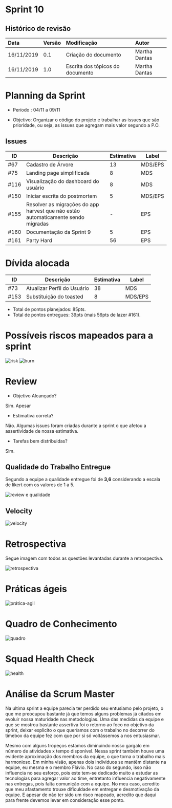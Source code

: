 # Sprint 10

## Histórico de revisão
| Data   | Versão | Modificação  | Autor  |
| :- | :- | :- | :- |
| 16/11/2019 | 0.1 | Criação do documento | Martha Dantas |
| 16/11/2019 | 1.0 | Escrita dos tópicos do documento | Martha Dantas |

# Planning da Sprint 

- Período : 04/11 a 09/11

- Objetivo: Organizar o código do projeto e trabalhar as issues que são prioridade, ou seja, as issues que agregam  mais valor segundo a P.O.

## Issues

| ID | Descrição | Estimativa | Label |
| ---|-----------|------------|-------|
| #67 | Cadastro de Árvore | 13 | MDS/EPS |
| #75 | Landing page simplificada | 8 | MDS |
| #116 | Visualização do dashboard do usuário | 8 | MDS|
| #150 | Iniciar escrita do postmortem | 5 | MDS/EPS |
| #155 | Resolver as migrações do app harvest que não estão automaticamente sendo migradas | - | EPS |
| #160 | Documentação da Sprint 9 | 5 | EPS |
| #161 | Party Hard | 56 | EPS |


# Dívida alocada

ID | Descrição | Estimativa | Label|
---|-----------|------------|-------|
| #73 | Atualizar Perfil do Usuário | 38 | MDS |
| #153 | Substituição do toasted | 8 | MDS/EPS |

 - Total de pontos planejados: 85pts.
 - Total de pontos entregues: 39pts (mais 56pts de lazer #161).

 # Possíveis riscos mapeados para a sprint

![risk](../img/gerenciamento/risk10.png)
![burn](../img/gerenciamento/burn10.png)

# Review

-  Objetivo Alcançado?

Sim. Apesar

- Estimativa correta? 

 Não. Algumas issues foram criadas durante a sprint o que afetou a assertividade de nossa estimativa.

- Tarefas bem distribuidas? 

 Sim.


## Qualidade do Trabalho Entregue

Segundo a equipe a qualidade entregue foi de **3,6** considerando a escala de likert com os valores de 1 a 5.

![review e qualidade](../img/gerenciamento/review10.png)

## Velocity

![velocity](../img/gerenciamento/velocity10.png)

# Retrospectiva

Segue imagem com todos as questões levantadas durante a retrospectiva.

![retrospectiva](../img/gerenciamento/retrospective10.png)

# Práticas ágeis 

![prática-agil](../img/gerenciamento/agil10.png)

# Quadro de Conhecimento

![quadro](../img/gerenciamento/conhecimento10.png)

# Squad Health Check

![health](../img/gerenciamento/health10.png)

# Análise da Scrum Master

Na ultima sprint a equipe parecia ter perdido seu entusiamo pelo projeto, o que me preocupou bastante já que temos alguns problemas já citados em evoluir nossa maturidade nas metodologias. Uma das medidas da equipe e que se mostrou bastante assertiva foi o retorno ao foco no objetivo da sprint, deixar explicito o que queríamos com o trabalho no decorrer do timebox da equipe fez com que por si só voltássemos a nos entusiasmar. 

Mesmo com alguns tropeços estamos diminuindo nosso gargalo em número de atividades x tempo disponível. Nessa sprint também houve uma evidente aproximação dos membros da equipe, o que torna o trabalho mais harmonioso. Em minha visão, apenas dois individuos se mantêm distante na equipe, eu mesma e o membro Flávio. No caso do segundo, isso não influencia no seu esforço, pois este tem-se dedicado muito a estudar as tecnologias para agregar valor ao time, entretanto influencia negativamente nas entregas, pois falta comunição com a equipe. No meu caso, acredito que meu afastamento trouxe dificuldade em entregar e desmotivação da equipe. E apesar de não ter sido um risco mapeado, acredito que daqui para frente devemos levar em consideração esse ponto.
